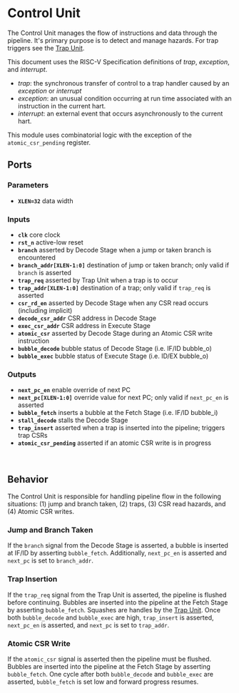 # Control Unit

The Control Unit manages the flow of instructions and data through the pipeline.
It's primary purpose is to detect and manage hazards. For trap triggers see
the [Trap Unit](./Trap.md).

This document uses the RISC-V Specification definitions of *trap*, *exception*,
and *interrupt*.
- *trap*: the synchronous transfer of control to a trap handler caused by an
  *exception* or *interrupt*
- *exception*: an unusual condition occurring at run time associated with an
  instruction in the current hart.
- *interrupt*: an external event that occurs asynchronously to the current hart.

This module uses combinatorial logic with the exception of the
`atomic_csr_pending` register.

## Ports

### Parameters

- **`XLEN=32`** data width

### Inputs

- **`clk`** core clock
- **`rst_n`** active-low reset
- **`branch`** asserted by Decode Stage when a jump or taken branch is encountered
- **`branch_addr[XLEN-1:0]`** destination of jump or taken branch; only valid if `branch` is asserted
- **`trap_req`** asserted by Trap Unit when a trap is to occur
- **`trap_addr[XLEN-1:0]`** destination of a trap; only valid if `trap_req` is asserted
- **`csr_rd_en`** asserted by Decode Stage when any CSR read occurs (including implicit)
- **`decode_csr_addr`** CSR address in Decode Stage
- **`exec_csr_addr`** CSR address in Execute Stage
- **`atomic_csr`** asserted by Decode Stage during an Atomic CSR write instruction
- **`bubble_decode`** bubble status of Decode Stage (i.e. IF/ID bubble_o)
- **`bubble_exec`** bubble status of Execute Stage (i.e. ID/EX bubble_o)

### Outputs
- **`next_pc_en`** enable override of next PC
- **`next_pc[XLEN-1:0]`** override value for next PC; only valid if `next_pc_en` is asserted
- **`bubble_fetch`** inserts a bubble at the Fetch Stage (i.e. IF/ID bubble_i)
- **`stall_decode`** stalls the Decode Stage
- **`trap_insert`** asserted when a trap is inserted into the pipeline; triggers trap CSRs
- **`atomic_csr_pending`** asserted if an atomic CSR write is in progress

<br>

## Behavior

The Control Unit is responsible for handling pipeline flow in the following
situations: (1) jump and branch taken, (2) traps, (3) CSR read hazards, and
(4) Atomic CSR writes.

### Jump and Branch Taken

If the `branch` signal from the Decode Stage is asserted, a bubble is inserted at
IF/ID by asserting `bubble_fetch`. Additionally, `next_pc_en` is asserted and
`next_pc` is set to `branch_addr`.

### Trap Insertion

If the `trap_req` signal from the Trap Unit is asserted, the pipeline is flushed
before continuing. Bubbles are inserted into the pipeline at the Fetch Stage by
asserting `bubble_fetch`. Squashes are handles by the [Trap Unit](./Trap.md).
Once both `bubble_decode` and `bubble_exec` are high, `trap_insert` is asserted,
`next_pc_en` is asserted, and `next_pc` is set to `trap_addr`.

### Atomic CSR Write

If the `atomic_csr` signal is asserted then the pipeline must be flushed. Bubbles
are inserted into the pipeline at the Fetch Stage by asserting `bubble_fetch`.
One cycle after both `bubble_decode` and `bubble_exec` are asserted, `bubble_fetch`
is set low and forward progress resumes.
